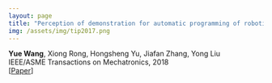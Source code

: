 ```yaml
---
layout: page
title: "Perception of demonstration for automatic programming of robotic assembly: framework, algorithm and validation"
img: /assets/img/tip2017.png
---
```

**Yue Wang**, Xiong Rong, Hongsheng Yu, Jiafan Zhang, Yong Liu
<br/>
IEEE/ASME Transactions on Mechatronics, 2018
<br/>
[[Paper](https://ieeexplore.ieee.org/document/8274988)]
